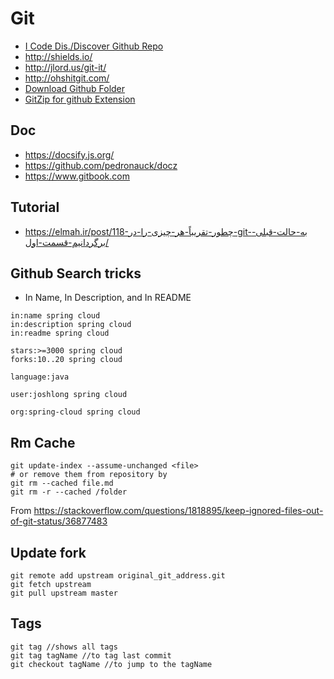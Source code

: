 # Git

* [I Code Dis./Discover Github Repo](http://icodedis.tool.cards/)
* http://shields.io/
* http://jlord.us/git-it/
* http://ohshitgit.com/
* [Download Github Folder](https://minhaskamal.github.io/DownGit/#/home)
* [GitZip for github Extension](https://chrome.google.com/webstore/detail/gitzip-for-github/ffabmkklhbepgcgfonabamgnfafbdlkn?hl=en)

## Doc

* https://docsify.js.org/
* https://github.com/pedronauck/docz
* https://www.gitbook.com

## Tutorial

* https://elmah.ir/post/118-چطور-تقریباً-هر-چیزی-را-در-git-به-حالت-قبلی-برگردانیم-قسمت-اول/

## Github Search tricks

* In Name, In Description, and In README

```
in:name spring cloud
in:description spring cloud
in:readme spring cloud

stars:>=3000 spring cloud
forks:10..20 spring cloud

language:java

user:joshlong spring cloud

org:spring-cloud spring cloud
```

## Rm Cache

```shell
git update-index --assume-unchanged <file>
# or remove them from repository by
git rm --cached file.md
git rm -r --cached /folder
```

From <https://stackoverflow.com/questions/1818895/keep-ignored-files-out-of-git-status/36877483> 

## Update fork

```shell
git remote add upstream original_git_address.git
git fetch upstream 
git pull upstream master
```

## Tags

```shell
git tag //shows all tags
git tag tagName //to tag last commit
git checkout tagName //to jump to the tagName
```